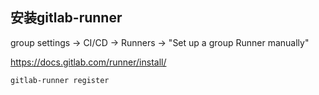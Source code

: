 

## 安装gitlab-runner


group settings -> CI/CD -> Runners ->  "Set up a group Runner manually"
 
https://docs.gitlab.com/runner/install/

```
gitlab-runner register
```

